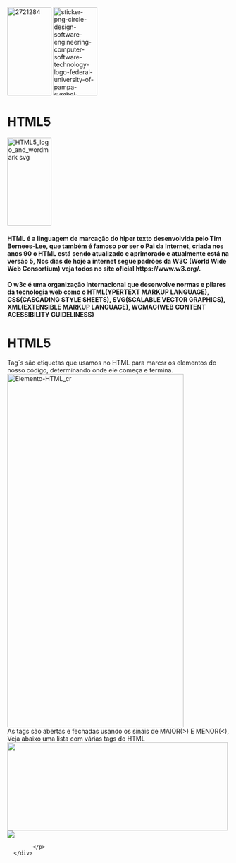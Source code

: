 <div id="readme style="width: 100; height="200"; margin: 0 auto; border: 1px solid black; text-align: center;">  
<div id="imagem1"> 
      <img width="100" height="200" alt="2721284" src="https://github.com/user-attachments/assets/0cb82e3e-bc3b-408f-ab67-25c6bcd3ade0" /> 
      <img width="100" height="200" alt="sticker-png-circle-design-software-engineering-computer-software-technology-logo-federal-university-of-pampa-symbol-microsoft-azure" src="https://github.com/user-attachments/assets/1d6f5033-2aef-49df-be90-7402a2b371aa" />    </div> 
      <div id="textos">
      <h1> HTML5 </h1>
      <img width="100" height="200" alt="HTML5_logo_and_wordmark svg" src="https://github.com/user-attachments/assets/3814711d-a52a-485c-8d93-ced5c2ba877b" />
      <h4> HTML é a linguagem de marcação do hiper texto desenvolvida pelo Tim Bernees-Lee, que também é famoso por ser o Pai da Internet, criada nos anos 90 o HTML está sendo atualizado e aprimorado e atualmente está na versão 5,
      Nos dias de hoje a internet segue padrões da W3C (World Wide Web Consortium) veja todos no site oficial https://www.w3.org/.</h4>  
      <h4> O w3c é uma organização Internacional que desenvolve normas e pilares da tecnologia web como o HTML(YPERTEXT MARKUP LANGUAGE), CSS(CASCADING STYLE SHEETS), SVG(SCALABLE VECTOR GRAPHICS), XML(EXTENSIBLE MARKUP LANGUAGE), WCMAG(WEB CONTENT ACESSIBILITY GUIDELINESS)
      </h4>
            <h1> HTML5 </h1>
            <p> Tag´s são etiquetas que usamos no HTML para marcsr os elementos do nosso código, determinando onde ele começa e termina. 
                  <br/>
            <img <img width="400" height="800" alt="Elemento-HTML_cr" src="https://github.com/user-attachments/assets/c470b677-cec5-4c84-b610-265ec7ef25ef" />
                  <br/>
              As tags são abertas e fechadas usando os sinais de MAIOR(>) E MENOR(<), Veja abaixo uma lista com várias tags do HTML 
            <img width="500" height="200" src="https://github.com/user-attachments/assets/b09294d6-2038-4342-b0c9-d00ef6d9362f"/>
            <img ![Html-tags-chart-1-2048] src= "https://github.com/user-attachments/assets/2f199f2c-81c3-4faa-ac87-c4ea5db58c94" />

            </p>
      </div>    
</div> 













